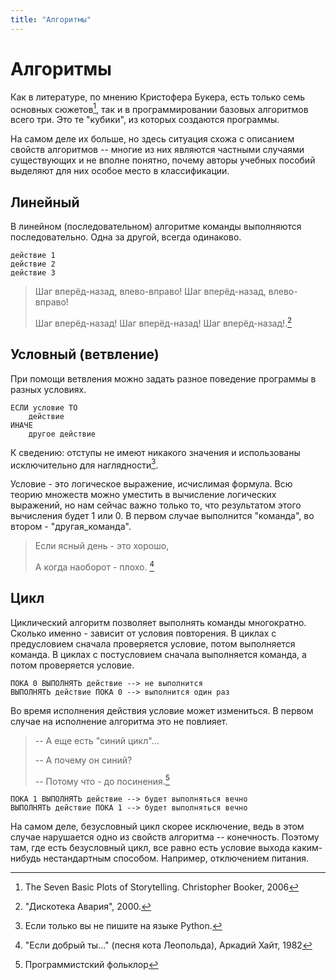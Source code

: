 ```yaml
---
title: "Алгоритмы"
---
```

# Алгоритмы 
Как в литературе, по мнению Кристофера Букера, есть только семь основных сюжетов[^1], так и в программировании базовых алгоритмов всего три. Это те "кубики", из которых создаются программы. 

На самом деле их больше, но здесь ситуация схожа с описанием свойств алгоритмов -- многие из них являются частными случаями существующих и не вполне понятно, почему авторы учебных пособий выделяют для них особое место в классификации.

[^1]: The Seven Basic Plots of Storytelling. Christopher Booker, 2006

## Линейный 
В линейном (последовательном) алгоритме команды выполняются последовательно. Одна за другой, всегда одинаково.

    действие 1
    действие 2
    действие 3

> Шаг вперёд-назад, влево-вправо! Шаг вперёд-назад, влево-вправо!
> 
> Шаг вперёд-назад! Шаг вперёд-назад! Шаг вперёд-назад!.[^2]

[^2]: "Дискотека Авария", 2000.

## Условный (ветвление)
При помощи ветвления можно задать разное поведение программы в разных условиях.

    ЕСЛИ условие ТО
        действие
    ИНАЧЕ
        другое действие

К сведению: отступы не имеют никакого значения и использованы исключительно для наглядности[^3].

Условие - это логическое выражение, исчислимая формула. Всю теорию множеств можно уместить в вычисление логических выражений, но нам сейчас важно только то, что результатом этого вычисления будет 1 или 0. В первом случае выполнится "команда", во втором - "другая_команда".

> Если ясный день - это хорошо,
> 
> А когда наоборот - плохо. [^4]

[^3]: Если только вы не пишите на языке Python.
[^4]: "Если добрый ты..." (песня кота Леопольда), Аркадий Хайт, 1982

## Цикл
Циклический алгоритм позволяет выполнять команды многократно. Сколько именно - зависит от условия повторения. В циклах с предусловием сначала проверяется условие, потом выполняется команда. В циклах с постусловием сначала выполняется команда, а потом проверяется условие.

    ПОКА 0 ВЫПОЛНЯТЬ действие --> не выполнится
    ВЫПОЛНЯТЬ действие ПОКА 0 --> выполнится один раз

Во время исполнения действия условие может измениться. В первом случае на исполнение алгоритма это не повлияет.

> -- А еще есть "синий цикл"...
> 
> -- А почему он синий?
> 
> -- Потому что - до посинения.[^5]

    ПОКА 1 ВЫПОЛНЯТЬ действие --> будет выполняться вечно
    ВЫПОЛНЯТЬ действие ПОКА 1 --> будет выполняться вечно

На самом деле, безусловный цикл скорее исключение, ведь в этом случае нарушается одно из свойств алгоритма -- конечность. Поэтому там, где есть безусловный цикл, все равно есть условие выхода каким-нибудь нестандартным способом. Например, отключением питания.

[^5]: Программистский фольклор

